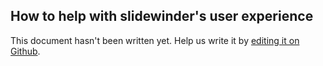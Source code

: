 ## How to help with slidewinder's user experience

This document hasn't been written yet. Help us write it by [editing it on Github](https://github.com/slidewinder/docs/tree/master/markdown).
